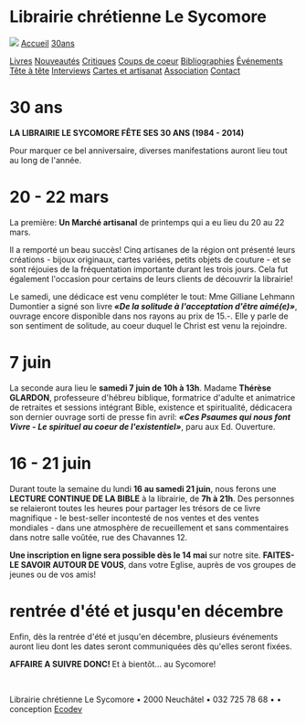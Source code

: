 Librairie chrétienne Le Sycomore
================================

[![](fileadmin/templates/front.jpg)](http://www.librairie-sycomore.ch/)
[Accueil](accueil/)
[30ans](30ans/)

[Livres](livres/)
[Nouveautés](nouveautes/)
[Critiques](critiques/)
[Coups de coeur](coups-de-coeur/)
[Bibliographies](bibliographies/)
[Événements](evenements/)
[Tête à tête](tete-a-tete/)
[Interviews](interviews/)
[Cartes et artisanat](cartes-et-artisanat/)
[Association](association/)
[Contact](contact/)

30 ans
======

<span style="font-weight: bold;">LA LIBRAIRIE LE SYCOMORE FÊTE SES 30 ANS (1984 - 2014)</span>

Pour marquer ce bel anniversaire, diverses manifestations auront lieu tout au long de l'année.

20 - 22 mars
============

La première: <span style="font-weight: bold;">Un Marché artisanal</span> de printemps qui a eu lieu du 20 au 22 mars.

Il a remporté un beau succès! Cinq artisanes de la région ont présenté leurs créations - bijoux originaux, cartes variées, petits objets de couture - et se sont réjouies de la fréquentation importante durant les trois jours. Cela fut également l'occasion pour certains de leurs clients de découvrir la librairie!

Le samedi, une dédicace est venu compléter le tout: Mme Gilliane Lehmann Dumontier a signé son livre<span style="font-weight: bold;"><span style="font-style: italic;"> «De la solitude à l'acceptation d'être aimé(e)»</span></span>, ouvrage encore disponible dans nos rayons au prix de 15.-. Elle y parle de son sentiment de solitude, au coeur duquel le Christ est venu la rejoindre.

7 juin
======

La seconde aura lieu le <span style="font-weight: bold;">samedi 7 juin de 10h à 13h</span>. Madame <span style="font-weight: bold;">Thérèse GLARDON</span>, professeure d'hébreu biblique, formatrice d'adulte et animatrice de retraites et sessions intégrant Bible, existence et spiritualité, dédicacera son dernier ouvrage sorti de presse fin avril: <span style="font-style: italic;"><span style="font-weight: bold;">«Ces Psaumes qui nous font Vivre - Le spirituel au coeur de l'existentiel»</span></span>, paru aux Ed. Ouverture.

16 - 21 juin
============

Durant toute la semaine du lundi <span style="font-weight: bold;">16 au samedi 21 juin</span>, nous ferons une <span style="font-weight: bold;">LECTURE CONTINUE DE LA BIBLE</span> à la librairie, de <span style="font-weight: bold;">7h à 21h</span>. Des personnes se relaieront toutes les heures pour partager les trésors de ce livre magnifique - le best-seller incontesté de nos ventes et des ventes mondiales - dans une atmosphère de recueillement et sans commentaires dans notre salle voûtée, rue des Chavannes 12.

<span style="font-weight: bold;">Une inscription en ligne sera possible dès le 14 mai </span>sur notre site. <span style="font-weight: bold;">FAITES-LE SAVOIR AUTOUR DE VOUS</span>, dans votre Eglise, auprès de vos groupes de jeunes ou de vos amis!

rentrée d'été et jusqu'en décembre
==================================

Enfin, dès la rentrée d'été et jusqu'en décembre, plusieurs événements auront lieu dont les dates seront communiquées dès qu'elles seront fixées.

<span style="font-weight: bold;">AFFAIRE A SUIVRE DONC! </span>Et à bientôt... au Sycomore!

 

Librairie chrétienne Le Sycomore • 2000 Neuchâtel • 032 725 78 68 •
• conception [Ecodev](http://ecodev.ch)
